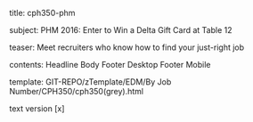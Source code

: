 title:					cph350-phm

subject:					PHM 2016: Enter to Win a Delta Gift Card at Table 12

teaser:					Meet recruiters who know how to find your just-right job

contents:				Headline
					Body
					Footer Desktop
					Footer Mobile

template: GIT-REPO/zTemplate/EDM/By Job Number/CPH350/cph350(grey).html

text version 				[x]
